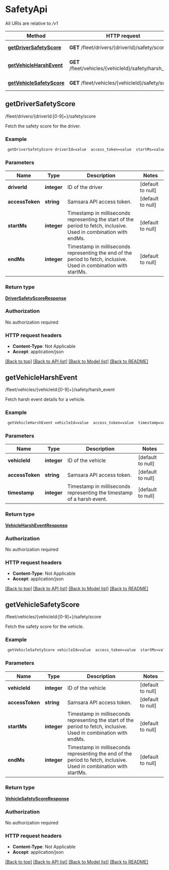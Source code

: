 # SafetyApi

All URIs are relative to */v1*

Method | HTTP request | Description
------------- | ------------- | -------------
[**getDriverSafetyScore**](SafetyApi.md#getDriverSafetyScore) | **GET** /fleet/drivers/{driverId}/safety/score | /fleet/drivers/{driverId:[0-9]+}/safety/score
[**getVehicleHarshEvent**](SafetyApi.md#getVehicleHarshEvent) | **GET** /fleet/vehicles/{vehicleId}/safety/harsh_event | /fleet/vehicles/{vehicleId:[0-9]+}/safety/harsh_event
[**getVehicleSafetyScore**](SafetyApi.md#getVehicleSafetyScore) | **GET** /fleet/vehicles/{vehicleId}/safety/score | /fleet/vehicles/{vehicleId:[0-9]+}/safety/score


## **getDriverSafetyScore**

/fleet/drivers/{driverId:[0-9]+}/safety/score

Fetch the safety score for the driver.

### Example
```bash
 getDriverSafetyScore driverId=value  access_token=value  startMs=value  endMs=value
```

### Parameters

Name | Type | Description  | Notes
------------- | ------------- | ------------- | -------------
 **driverId** | **integer** | ID of the driver | [default to null]
 **accessToken** | **string** | Samsara API access token. | [default to null]
 **startMs** | **integer** | Timestamp in milliseconds representing the start of the period to fetch, inclusive. Used in combination with endMs. | [default to null]
 **endMs** | **integer** | Timestamp in milliseconds representing the end of the period to fetch, inclusive. Used in combination with startMs. | [default to null]

### Return type

[**DriverSafetyScoreResponse**](DriverSafetyScoreResponse.md)

### Authorization

No authorization required

### HTTP request headers

 - **Content-Type**: Not Applicable
 - **Accept**: application/json

[[Back to top]](#) [[Back to API list]](../README.md#documentation-for-api-endpoints) [[Back to Model list]](../README.md#documentation-for-models) [[Back to README]](../README.md)

## **getVehicleHarshEvent**

/fleet/vehicles/{vehicleId:[0-9]+}/safety/harsh_event

Fetch harsh event details for a vehicle.

### Example
```bash
 getVehicleHarshEvent vehicleId=value  access_token=value  timestamp=value
```

### Parameters

Name | Type | Description  | Notes
------------- | ------------- | ------------- | -------------
 **vehicleId** | **integer** | ID of the vehicle | [default to null]
 **accessToken** | **string** | Samsara API access token. | [default to null]
 **timestamp** | **integer** | Timestamp in milliseconds representing the timestamp of a harsh event. | [default to null]

### Return type

[**VehicleHarshEventResponse**](VehicleHarshEventResponse.md)

### Authorization

No authorization required

### HTTP request headers

 - **Content-Type**: Not Applicable
 - **Accept**: application/json

[[Back to top]](#) [[Back to API list]](../README.md#documentation-for-api-endpoints) [[Back to Model list]](../README.md#documentation-for-models) [[Back to README]](../README.md)

## **getVehicleSafetyScore**

/fleet/vehicles/{vehicleId:[0-9]+}/safety/score

Fetch the safety score for the vehicle.

### Example
```bash
 getVehicleSafetyScore vehicleId=value  access_token=value  startMs=value  endMs=value
```

### Parameters

Name | Type | Description  | Notes
------------- | ------------- | ------------- | -------------
 **vehicleId** | **integer** | ID of the vehicle | [default to null]
 **accessToken** | **string** | Samsara API access token. | [default to null]
 **startMs** | **integer** | Timestamp in milliseconds representing the start of the period to fetch, inclusive. Used in combination with endMs. | [default to null]
 **endMs** | **integer** | Timestamp in milliseconds representing the end of the period to fetch, inclusive. Used in combination with startMs. | [default to null]

### Return type

[**VehicleSafetyScoreResponse**](VehicleSafetyScoreResponse.md)

### Authorization

No authorization required

### HTTP request headers

 - **Content-Type**: Not Applicable
 - **Accept**: application/json

[[Back to top]](#) [[Back to API list]](../README.md#documentation-for-api-endpoints) [[Back to Model list]](../README.md#documentation-for-models) [[Back to README]](../README.md)

